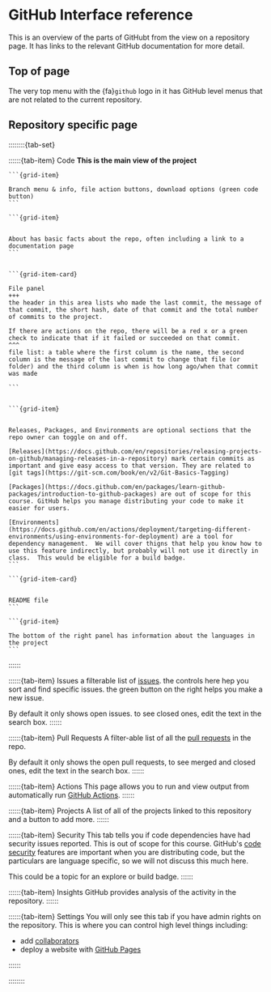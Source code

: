 # GitHub Interface reference    

This is an overview of the parts of GitHubt from the view on a repository page.  It has links to the relevant GitHub documentation for more detail. 

## Top of page
The very top menu with the {fa}`github` logo in it has GitHub level menus that are not related to the current repository. 

## Repository specific page

::::::::{tab-set}

::::::{tab-item} Code
**This is the main view of the project**

````{grid}
```{grid-item}

Branch menu & info, file action buttons, download options (green code button)
```

```{grid-item}


About has basic facts about the repo, often including a link to a documentation page
```


```{grid-item-card}

File panel
+++
the header in this area lists who made the last commit, the message of that commit, the short hash, date of that commit and the total number of commits to the project. 

If there are actions on the repo, there will be a red x or a green check to indicate that if it failed or succeeded on that commit. 
^^^
file list: a table where the first column is the name, the second column is the message of the last commit to change that file (or folder) and the third column is when is how long ago/when that commit was made

```


```{grid-item}


Releases, Packages, and Environments are optional sections that the repo owner can toggle on and off.  

[Releases](https://docs.github.com/en/repositories/releasing-projects-on-github/managing-releases-in-a-repository) mark certain commits as important and give easy access to that version. They are related to [git tags](https://git-scm.com/book/en/v2/Git-Basics-Tagging)

[Packages](https://docs.github.com/en/packages/learn-github-packages/introduction-to-github-packages) are out of scope for this course. GitHub helps you manage distributing your code to make it easier for users.  

[Environments](https://docs.github.com/en/actions/deployment/targeting-different-environments/using-environments-for-deployment) are a tool for dependency management.  We will cover thigns that help you know how to use this feature indirectly, but probably will not use it directly in class.  This would be eligible for a build badge. 
```

```{grid-item-card}


README file
```

```{grid-item}

The bottom of the right panel has information about the languages in the project 
```
````

::::::


::::::{tab-item} Issues
a filterable list of [issues](https://docs.github.com/en/issues). the controls here hep you sort and find specific issues. 
the green button on the right helps you make a new issue.

By default it only shows open issues. to see closed ones, edit the text in the search box. 
::::::


::::::{tab-item} Pull Requests
A filter-able list of all the [pull requests](https://docs.github.com/en/pull-requests) in the repo. 

By default it only shows the open pull requests, to see merged and closed ones, edit the text in the search box. 
::::::


::::::{tab-item} Actions
This page allows you to run and view output from automatically run [GitHub Actions](https://docs.github.com/en/actions). 
::::::

::::::{tab-item} Projects
A list of all of the  projects linked to this repository and a button to add more. 
::::::


::::::{tab-item} Security
This tab tells you if code dependencies have had security issues reported.  This is out of scope for this course. GitHub's [code security](https://docs.github.com/en/code-security) features are  important when you are distributing code, but the particulars are language specific, so we will not discuss this much here. 

This could be a topic for an explore or build badge. 
::::::

::::::{tab-item} Insights
GitHub provides analysis of the activity in the repository. 
::::::


::::::{tab-item} Settings
You will only see this tab if you have admin rights on the repository.  This is where you can control high level things including: 
- add [collaborators](https://docs.github.com/en/account-and-profile/setting-up-and-managing-your-personal-account-on-github/managing-access-to-your-personal-repositories/inviting-collaborators-to-a-personal-repository)
- deploy a website with [GitHub Pages](https://docs.github.com/en/pages)

::::::

::::::::


